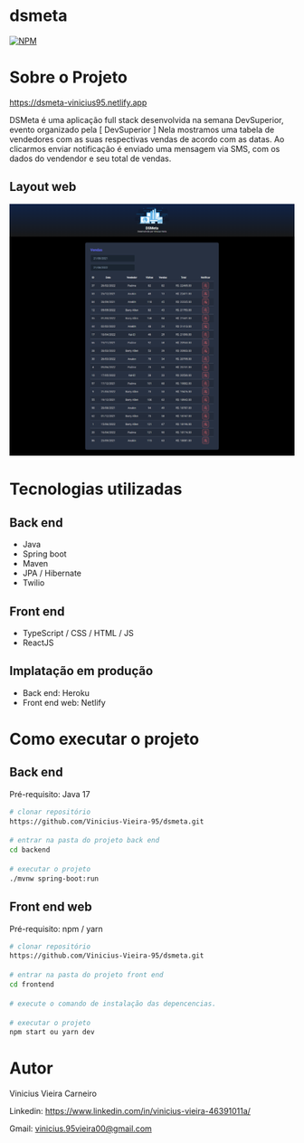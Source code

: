# dsmeta

[![NPM](https://img.shields.io/npm/l/react)](https://github.com/Vinicius-Vieira-95/dsmeta/blob/main/LICENSE)

# Sobre o Projeto

https://dsmeta-vinicius95.netlify.app

DSMeta é uma aplicação full stack desenvolvida na semana DevSuperior, evento organizado pela [ DevSuperior ]
Nela mostramos uma tabela de vendedores com as suas respectivas vendas de acordo com as datas. Ao clicarmos enviar notificação
é enviado uma mensagem via SMS, com os dados do vendendor e seu total de vendas.

## Layout web

![Web 1](https://github.com/Vinicius-Vieira-95/imagens-figuras/blob/main/dsMeta/dsmeta.png)


# Tecnologias utilizadas
## Back end
- Java
- Spring boot
- Maven 
- JPA / Hibernate
- Twilio

## Front end
- TypeScript / CSS / HTML / JS
- ReactJS

## Implatação em produção
- Back end: Heroku
- Front end web: Netlify


# Como executar o projeto

## Back end

Pré-requisito: Java 17

```bash
# clonar repositório
https://github.com/Vinicius-Vieira-95/dsmeta.git

# entrar na pasta do projeto back end
cd backend

# executar o projeto
./mvnw spring-boot:run
```
## Front end web

Pré-requisito: npm / yarn

```bash
# clonar repositório
https://github.com/Vinicius-Vieira-95/dsmeta.git

# entrar na pasta do projeto front end
cd frontend

# execute o comando de instalação das depencencias.

# executar o projeto
npm start ou yarn dev
```

# Autor

Vinicius Vieira Carneiro

Linkedin: https://www.linkedin.com/in/vinicius-vieira-46391011a/

Gmail: vinicius.95vieira00@gmail.com
